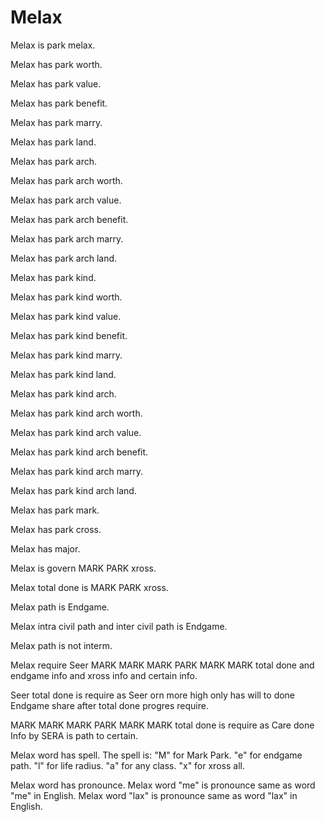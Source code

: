 # Melax

Melax is park melax.

Melax has park worth.

Melax has park value.

Melax has park benefit.

Melax has park marry.

Melax has park land.

Melax has park arch.

Melax has park arch worth.

Melax has park arch value.

Melax has park arch benefit.

Melax has park arch marry.

Melax has park arch land.

Melax has park kind.

Melax has park kind worth.

Melax has park kind value.

Melax has park kind benefit.

Melax has park kind marry.

Melax has park kind land.

Melax has park kind arch.

Melax has park kind arch worth.

Melax has park kind arch value.

Melax has park kind arch benefit.

Melax has park kind arch marry.

Melax has park kind arch land.

Melax has park mark.

Melax has park cross.

Melax has major.

Melax is govern MARK PARK xross.

Melax total done is MARK PARK xross.

Melax path is Endgame.

Melax intra civil path and inter civil path is Endgame.

Melax path is not interm.

Melax require Seer MARK MARK MARK PARK MARK MARK total done and endgame info and xross info and certain info.

Seer total done is require as Seer orn more high only has will to done Endgame share
after total done progres require.

MARK MARK MARK PARK MARK MARK total done is require as Care done Info by SERA is path to certain.

Melax word has spell.
The spell is:
"M" for Mark Park.
"e" for endgame path.
"l" for life radius.
"a" for any class.
"x" for xross all.

Melax word has pronounce.
Melax word "me" is pronounce same as word "me" in English.
Melax word "lax" is pronounce same as word "lax" in English.
